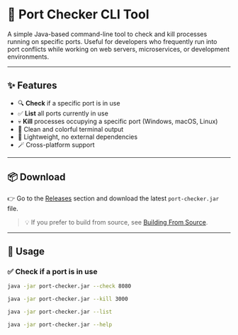 # 🔧 Port Checker CLI Tool

A simple Java-based command-line tool to check and kill processes running on specific ports. Useful for developers who frequently run into port conflicts while working on web servers, microservices, or development environments.

---

## ✨ Features

- 🔍 **Check** if a specific port is in use
- ✅ **List** all ports currently in use
- 💀 **Kill** processes occupying a specific port (Windows, macOS, Linux)
- 🎨 Clean and colorful terminal output
- 🧪 Lightweight, no external dependencies
- 🪄 Cross-platform support

---

## 📦 Download

👉 Go to the [Releases](https://github.com/your-username/PortChecker/releases) section and download the latest `port-checker.jar` file.

> 💡 If you prefer to build from source, see [Building From Source](#hammer-building-from-source).

---

## 🚀 Usage

### ✅ Check if a port is in use

```bash
java -jar port-checker.jar --check 8080

java -jar port-checker.jar --kill 3000

java -jar port-checker.jar --list

java -jar port-checker.jar --help
